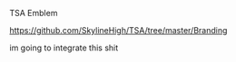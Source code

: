 TSA Emblem


https://github.com/SkylineHigh/TSA/tree/master/Branding

im going to integrate this shit 
